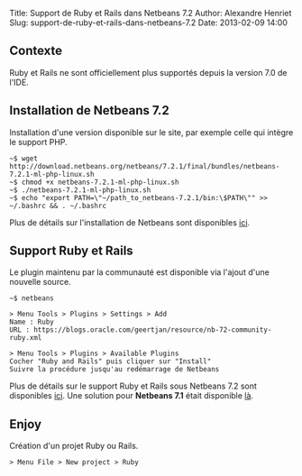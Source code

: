 Title: Support de Ruby et Rails dans Netbeans 7.2
Author: Alexandre Henriet
Slug: support-de-ruby-et-rails-dans-netbeans-7.2
Date: 2013-02-09 14:00

## Contexte

Ruby et Rails ne sont officiellement plus supportés depuis la version 7.0 de l'IDE. 
 
## Installation de Netbeans 7.2

Installation d'une version disponible sur le site, par exemple celle qui intègre le support PHP.

    ~$ wget http://download.netbeans.org/netbeans/7.2.1/final/bundles/netbeans-7.2.1-ml-php-linux.sh
    ~$ chmod +x netbeans-7.2.1-ml-php-linux.sh
    ~$ ./netbeans-7.2.1-ml-php-linux.sh
    ~$ echo "export PATH=\"~/path_to_netbeans-7.2.1/bin:\$PATH\"" >> ~/.bashrc && . ~/.bashrc

Plus de détails sur l'installation de Netbeans sont disponibles [ici](http://netbeans.org/community/releases/72/install.html).

## Support Ruby et Rails

Le plugin maintenu par la communauté est disponible via l'ajout d'une nouvelle source.

    ~$ netbeans

    > Menu Tools > Plugins > Settings > Add
    Name : Ruby
    URL : https://blogs.oracle.com/geertjan/resource/nb-72-community-ruby.xml

    > Menu Tools > Plugins > Available Plugins
    Cocher "Ruby and Rails" puis cliquer sur "Install"
    Suivre la procédure jusqu'au redémarrage de Netbeans

Plus de détails sur le support Ruby et Rails sous Netbeans 7.2 sont disponibles [ici](https://blogs.oracle.com/geertjan/entry/ruby_in_netbeans_ide_7). Une solution pour **Netbeans 7.1** était disponible [là](http://blog.enebo.com/2011/02/installing-ruby-support-in-netbeans-70.html).

## Enjoy

Création d'un projet Ruby ou Rails.
    
    > Menu File > New project > Ruby

